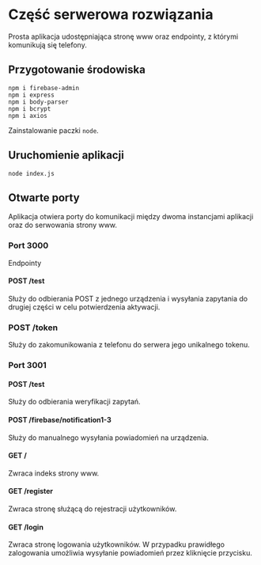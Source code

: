 # Część serwerowa rozwiązania
Prosta aplikacja udostępniająca stronę www oraz endpointy, z którymi komunikują się telefony.
## Przygotowanie środowiska
```
npm i firebase-admin
npm i express
npm i body-parser
npm i bcrypt
npm i axios
```
Zainstalowanie paczki `node`.

## Uruchomienie aplikacji
```
node index.js
```

## Otwarte porty
Aplikacja otwiera porty do komunikacji między dwoma instancjami aplikacji oraz do serwowania strony www.

### Port 3000
Endpointy
#### POST /test
Służy do odbierania POST z jednego urządzenia i wysyłania zapytania do drugiej części w celu potwierdzenia aktywacji.
### POST /token 
Służy do zakomunikowania z telefonu do serwera jego unikalnego tokenu.

### Port 3001
#### POST /test
Służy do odbierania weryfikacji zapytań.
#### POST /firebase/notification1-3
Służy do manualnego wysyłania powiadomień na urządzenia.
#### GET /
Zwraca indeks strony www.
#### GET /register
Zwraca stronę służącą do rejestracji użytkowników.
#### GET /login
Zwraca stronę logowania użytkowników.
W przypadku prawidłego zalogowania umożliwia wysyłanie powiadomień przez kliknięcie przycisku.
